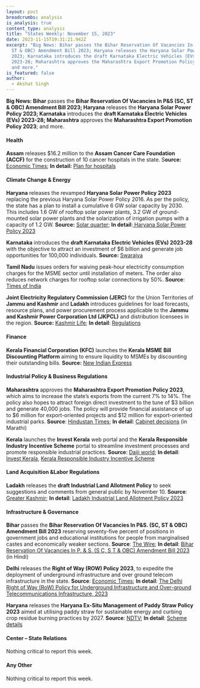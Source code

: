 ```yaml
---
layout: post
breadcrumbs: analysis
is_analysis: true
content_type: analysis
title: "States Weekly: November 15, 2023"
date: 2023-11-15T19:31:21.942Z
excerpt: "Big News: Bihar passes the Bihar Reservation Of Vacancies In P&S (SC,
  ST & OBC) Amendment Bill 2023; Haryana releases the Haryana Solar Power Policy
  2023; Karnataka introduces the draft Karnataka Electric Vehicles (EVs)
  2023-28; Maharashtra approves the Maharashtra Export Promotion Policy 2023;
  and more."
is_featured: false
author:
  - Akshat Singh
---
```

**Big News: Bihar** passes the **Bihar Reservation Of Vacancies In P&S (SC, ST & OBC) Amendment Bill 2023; Haryana** releases the **Haryana Solar Power Policy 2023; Karnataka** introduces the **draft Karnataka Electric Vehicles (EVs) 2023-28; Maharashtra** approves the **Maharashtra Export Promotion Policy 2023**; and more.



#### Health 

**Assam** releases $16.2 million to the **Assam Cancer Care Foundation (ACCF)** for the construction of 10 cancer hospitals in the state. S**ource:** [Economic Times](https://government.economictimes.indiatimes.com/news/healthcare/assam-to-get-10-new-cancer-hospitals-govt-to-invest-rs-135-cr-in-first-phase/105072290); **In detail:** [Plan for hospitals](https://www.assamcancercarefoundation.org/distributed-model-cancer-care.html)

#### Climate Change & Energy

**Haryana** releases the revamped **Haryana Solar Power Policy 2023** replacing the previous Haryana Solar Power Policy 2016. As per the policy, the state has a plan to install a cumulative 6 GW solar capacity by 2030. This includes 1.6 GW of rooftop solar power plants, 3.2 GW of ground-mounted solar power plants and the solarization of irrigation pumps with a capacity of 1.2 GW. **Source:** [Solar quarter](https://solarquarter.com/2023/11/10/haryana-unveils-ambitious-draft-solar-power-policy-2023-to-boost-renewable-energy/); **In detail**:[ Haryana Solar Power Policy 2023](https://cdnbbsr.s3waas.gov.in/s3f80ff32e08a25270b5f252ce39522f72/uploads/2023/11/20231107830401647.pdf)

**Karnataka** introduces the **draft Karnataka Electric Vehicles (EVs) 2023-28** with the objective to attract an investment of $6 billion and generate job opportunities for 100,000 individuals. **Source:** [Swarajya](https://swarajyamag.com/infrastructure/karnatakas-ev-roadmap-revised-policy-2023-28-aims-for-model-ev-cities-incentives-and-one-lakh-job-opportunities)

**Tamil Nadu** issues orders for waiving peak-hour electricity consumption charges for the MSME sector until installation of meters. The order also reduces network charges for rooftop solar connections by 50%. **Source**: [Times of India](https://timesofindia.indiatimes.com/city/chennai/tamil-nadu-issues-go-to-waive-peak-hour-electricity-charges-for-msme-sector-but-industries-not-satisfied/articleshow/105149531.cms)

**Joint Electricity Regulatory Commission (JERC)** for the Union Territories of **Jammu and Kashmir** and **Ladakh** introduces guidelines for load forecasts, resource plans, and power procurement process applicable to the **Jammu and Kashmir Power Corporation Ltd (JKPCL)** and distribution licensees in the region. **Source:** [Kashmir Life](https://kashmirlife.net/jerc-comes-up-with-regulations-for-power-procurement-process-332608/); **In detail**: [Regulations](https://jercjkl.nic.in/pdf/JERC%20JKL%20(Guidelines%20for%20Load%20Forecasts,%20Resources%20Plans,%20and%20Power%20Procurement%20Process)%20Regulations,%202023_after%20meeting%20v2%20(1).pdf)



#### Finance

**Kerala Financial Corporation (KFC)** launches the **Kerala MSME Bill Discounting Platform** aiming to ensure liquidity to MSMEs by discounting their outstanding bills. **Source:** [New Indian Express](https://www.newindianexpress.com/cities/thiruvananthapuram/2023/nov/11/fm-k-n-balagopal-launches-kerala-msme-bill-discounting-platform-2631970.html)



#### Industrial Policy & Business Regulations  

**Maharashtra** approves the **Maharashtra Export Promotion Policy 2023**, which aims to increase the state’s exports from the current 7% to 14%. The policy also hopes to attract foreign direct investment to the tune of $3 billion and generate 40,000 jobs. The policy will provide financial assistance of up to $6 million for export-oriented projects and $12 million for export-oriented industrial parks. **Source**: [Hindustan Times](https://www.hindustantimes.com/cities/mumbai-news/govt-approves-policy-to-double-exports-101699471477938.html); **In detail**: [Cabinet decisions](https://www.maharashtra.gov.in/Upload/PDF/08-11-2023_Cabinet_Decisions_Meeting_No_52.pdf) (in Marathi)

**Kerala** launches the **Invest Kerala** web portal and the **Kerala Responsible Industry Incentive Scheme** portal to streamline investment processes and promote responsible industrial practices. **Source**: [Daiji world](https://www.daijiworld.com/news/newsDisplay?newsID=1137535); **In detail**: [Invest Kerala](https://invest.kerala.gov.in/), [Kerala Responsible Industry Incentive Scheme](https://kriis.kerala.gov.in/index.php/launch)



#### Land Acquisition &Labor Regulations  

**Ladakh** releases the **draft Industrial Land Allotment Policy** to seek suggestions and comments from general public by November 10. **Source**: [Greater Kashmir](https://www.greaterkashmir.com/ladakh/ladakh-industrial-land-allotment-policy-2023-put-into-public-domain/); **In detail**: [Ladakh Industrial Land Allotment Policy 2023](https://cdnbbsr.s3waas.gov.in/s395192c98732387165bf8e396c0f2dad2/uploads/2023/10/20231026111643071.pdf)



#### Infrastructure & Governance

**Bihar** passes the **Bihar Reservation Of Vacancies In P&S. (SC, ST & OBC) Amendment Bill 2023** reserving seventy-five percent of positions in government jobs and educational institutions for people from marginalised castes and economically weaker sections. **Source**: [The Wire](https://thewire.in/government/bihar-extends-caste-based-reservation-from-50-percent-to-65-percent); **In detail**: [Bihar Reservation Of Vacancies In P. & S. (S C, S T & OBC) Amendment Bill 2023](https://egazette.bih.nic.in/GazettePublished/954_2_2023.pdf#page=1) (in Hindi)

**Delhi** releases the **Right of Way (ROW) Policy 2023**, to expedite the deployment of underground infrastructure and over ground telecom infrastructure in the state. **Source**: [Economic Times](https://telecom.economictimes.indiatimes.com/news/policy/delhi-government-releases-row-policy-to-expedite-deployment-of-telecom-infrastructure/105004744); **In detail**: [The Delhi Right of Way (RoW) Policy for Underground Infrastructure and Over-ground Telecommunications Infrastructure, 2023](https://udd.delhi.gov.in/sites/default/files/UD/circulars-orders/row_policy_2023_01.11.2023.pdf)

**Haryana** releases the **Haryana Ex-Situ Management of Paddy Straw Policy 2023** aimed at utilising paddy straw for sustainable energy and curbing crop residue burning practices by 2027. **Source**: [NDTV](https://www.ndtv.com/india-news/haryana-unveils-policy-to-eliminate-crop-residue-curb-stubble-burning-4559227); **In detail**: [Scheme details](https://acrobat.adobe.com/id/urn:aaid:sc:VA6C2:9f602e54-5e0a-46b2-a8d0-15ed7d159065)



#### Center – State Relations 

Nothing critical to report this week.



#### Any Other

Nothing critical to report this week.